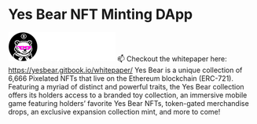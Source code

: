 # Yes Bear NFT Minting DApp
![logo 578cd27c-PhotoRoom png-PhotoRoom](https://raw.githubusercontent.com/XyedAli/YesBear-NFT-DAPP/master/public/logo192.png)
📫  Checkout the whitepaper here: https://yesbear.gitbook.io/whitepaper/
Yes Bear is a unique collection of 6,666 Pixelated NFTs that live on the Ethereum blockchain (ERC-721). Featuring a myriad of distinct and powerful traits, the Yes Bear collection offers its holders access to a branded toy collection, an immersive mobile game featuring holders’ favorite Yes Bear NFTs, token-gated merchandise drops, an exclusive expansion collection mint, and more to come!
